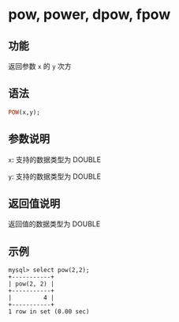 # pow, power, dpow, fpow

## 功能

返回参数 `x` 的 `y` 次方

## 语法

```Haskell
POW(x,y);
```

## 参数说明

`x`: 支持的数据类型为 DOUBLE

`y`: 支持的数据类型为 DOUBLE

## 返回值说明

返回值的数据类型为 DOUBLE

## 示例

```Plain Text
mysql> select pow(2,2);
+-----------+
| pow(2, 2) |
+-----------+
|         4 |
+-----------+
1 row in set (0.00 sec)
```
